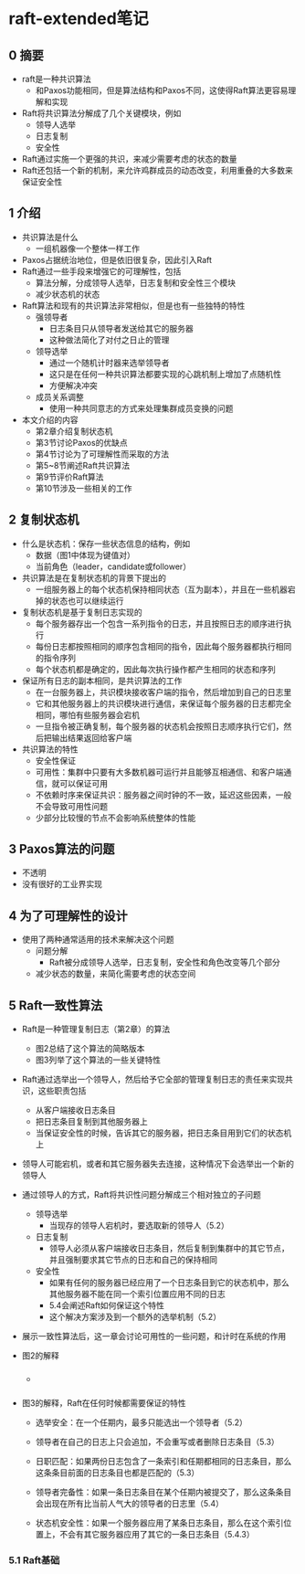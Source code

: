 # raft-extended笔记

## 0 摘要

- raft是一种共识算法
  - 和Paxos功能相同，但是算法结构和Paxos不同，这使得Raft算法更容易理解和实现
- Raft将共识算法分解成了几个关键模块，例如
  - 领导人选举
  - 日志复制
  - 安全性
- Raft通过实施一个更强的共识，来减少需要考虑的状态的数量
- Raft还包括一个新的机制，来允许鸡群成员的动态改变，利用重叠的大多数来保证安全性

## 1 介绍

- 共识算法是什么
  - 一组机器像一个整体一样工作
- Paxos占据统治地位，但是依旧很复杂，因此引入Raft
- Raft通过一些手段来增强它的可理解性，包括
  - 算法分解，分成领导人选举，日志复制和安全性三个模块
  - 减少状态机的状态
- Raft算法和现有的共识算法非常相似，但是也有一些独特的特性
  - 强领导者
    - 日志条目只从领导者发送给其它的服务器
    - 这种做法简化了对付之日止的管理
  - 领导选举
    - 通过一个随机计时器来选举领导者
    - 这只是在任何一种共识算法都要实现的心跳机制上增加了点随机性
    - 方便解决冲突
  - 成员关系调整
    - 使用一种共同意志的方式来处理集群成员变换的问题
- 本文介绍的内容
  - 第2章介绍复制状态机
  - 第3节讨论Paxos的优缺点
  - 第4节讨论为了可理解性而采取的方法
  - 第5~8节阐述Raft共识算法
  - 第9节评价Raft算法
  - 第10节涉及一些相关的工作

## 2 复制状态机

- 什么是状态机：保存一些状态信息的结构，例如
  - 数据（图1中体现为键值对）
  - 当前角色（leader，candidate或follower）
- 共识算法是在复制状态机的背景下提出的
  - 一组服务器上的每个状态机保持相同状态（互为副本），并且在一些机器宕掉的状态也可以继续运行
- 复制状态机是基于复制日志实现的
  - 每个服务器存出一个包含一系列指令的日志，并且按照日志的顺序进行执行
  - 每份日志都按照相同的顺序包含相同的指令，因此每个服务器都执行相同的指令序列
  - 每个状态机都是确定的，因此每次执行操作都产生相同的状态和序列
- 保证所有日志的副本相同，是共识算法的工作
  - 在一台服务器上，共识模块接收客户端的指令，然后增加到自己的日志里
  - 它和其他服务器上的共识模块进行通信，来保证每个服务器的日志都完全相同，哪怕有些服务器会宕机
  - 一旦指令被正确复制，每个服务器的状态机会按照日志顺序执行它们，然后把输出结果返回给客户端
- 共识算法的特性
  - 安全性保证
  - 可用性：集群中只要有大多数机器可运行并且能够互相通信、和客户端通信，就可以保证可用
  - 不依赖时序来保证共识：服务器之间时钟的不一致，延迟这些因素，一般不会导致可用性问题
  - 少部分比较慢的节点不会影响系统整体的性能

## 3 Paxos算法的问题

- 不透明
- 没有很好的工业界实现

## 4 为了可理解性的设计

- 使用了两种通常适用的技术来解决这个问题
  - 问题分解
    - Raft被分成领导人选举，日志复制，安全性和角色改变等几个部分
  - 减少状态的数量，来简化需要考虑的状态空间

## 5 Raft一致性算法

- Raft是一种管理复制日志（第2章）的算法
  - 图2总结了这个算法的简略版本
  - 图3列举了这个算法的一些关键特性
- Raft通过选举出一个领导人，然后给予它全部的管理复制日志的责任来实现共识，这些职责包括
  - 从客户端接收日志条目
  - 把日志条目复制到其他服务器上
  - 当保证安全性的时候，告诉其它的服务器，把日志条目用到它们的状态机上
- 领导人可能宕机，或者和其它服务器失去连接，这种情况下会选举出一个新的领导人
- 通过领导人的方式，Raft将共识性问题分解成三个相对独立的子问题
  - 领导选举
    - 当现存的领导人宕机时，要选取新的领导人（5.2）
  - 日志复制
    - 领导人必须从客户端接收日志条目，然后复制到集群中的其它节点，并且强制要求其它节点的日志和自己的保持相同
  - 安全性
    - 如果有任何的服务器已经应用了一个日志条目到它的状态机中，那么其他服务器不能在同一个索引位置应用不同的日志
    - 5.4会阐述Raft如何保证这个特性
    - 这个解决方案涉及到一个额外的选举机制（5.2）
- 展示一致性算法后，这一章会讨论可用性的一些问题，和计时在系统的作用

- 图2的解释

  - ###

- 图3的解释，Raft在任何时候都需要保证的特性

  - 选举安全：在一个任期内，最多只能选出一个领导者（5.2）
  - 领导者在自己的日志上只会追加，不会重写或者删除日志条目（5.3）
  - 日职匹配：如果两份日志包含了一条索引和任期都相同的日志条目，那么这条条目前面的日志条目也都是匹配的（5.3）
  - 领导者完备性：如果一条日志条目在某个任期内被提交了，那么这条条目会出现在所有比当前人气大的领导者的日志里（5.4）

  - 状态机安全性：如果一个服务器应用了某条日志条目，那么在这个索引位置上，不会有其它服务器应用了其它的一条日志条目（5.4.3）

### 5.1 Raft基础


